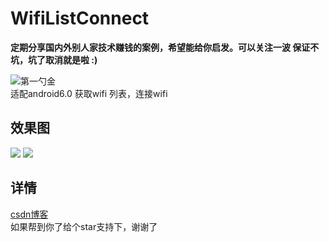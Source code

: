 # WifiListConnect

<b>定期分享国内外别人家技术赚钱的案例，希望能给你启发。可以关注一波 保证不坑，坑了取消就是啦 :) </b>

![第一勺金](https://upload-images.jianshu.io/upload_images/5415899-fcb0f0ad7b8e1df9.jpg)
<br/>
适配android6.0 获取wifi 列表，连接wifi
## 效果图
![](https://github.com/GuoZhaoHui628/WifiListConnect/blob/master/QQ%E6%88%AA%E5%9B%BE20171127182222.png)
![](https://github.com/GuoZhaoHui628/WifiListConnect/blob/master/device-2017-11-27-181017.gif)
## 详情
[csdn博客](http://blog.csdn.net/guozhaohui628/article/details/78644150)
<br/>
如果帮到你了给个star支持下，谢谢了
